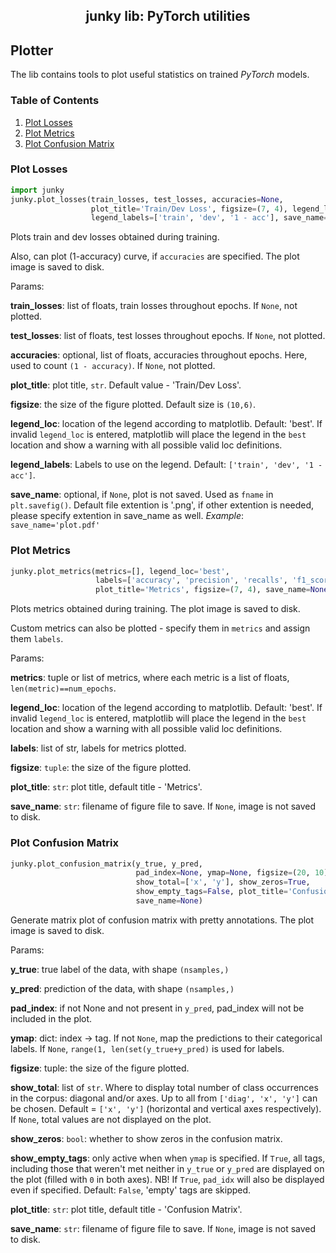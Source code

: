 <h2 align="center">junky lib: PyTorch utilities</h2>

## Plotter

The lib contains tools to plot useful statistics on trained *PyTorch* models.

### Table of Contents

1. [Plot Losses](#loss)
2. [Plot Metrics](#metrics)
3. [Plot Confusion Matrix](#confusion)

### Plot Losses <a name="loss"></a>

```python
import junky
junky.plot_losses(train_losses, test_losses, accuracies=None, 
                  plot_title='Train/Dev Loss', figsize=(7, 4), legend_loc='best',
                  legend_labels=['train', 'dev', '1 - acc'], save_name=None)
```

Plots train and dev losses obtained during training.

Also, can plot (1-accuracy) curve, if `accuracies` are specified.
The plot image is saved to disk.

Params:

**train_losses**:   list of floats, train losses throughout epochs.
If `None`, not plotted.

**test_losses**:    list of floats, test losses throughout epochs.
If `None`, not plotted.

**accuracies**:     optional, list of floats, accuracies throughout epochs.
Here, used to count `(1 - accuracy)`. If `None`, not plotted.

**plot_title**:     plot title, `str`. Default value - 'Train/Dev Loss'.

**figsize**:        the size of the figure plotted. Default size is `(10,6)`.

**legend_loc**:     location of the legend according to matplotlib.
Default: 'best'. If invalid `legend_loc` is entered, matplotlib will place 
the legend in the `best` location and show a warning with all possible 
valid loc definitions.

**legend_labels**:  Labels to use on the legend. Default: `['train', 'dev', '1 - acc']`.

**save_name**:      optional, if `None`, plot is not saved. 
Used as `fname` in `plt.savefig()`. Default file extention is '.png', 
if other extention is needed, please specify extention in save_name as well. 
*Example*: ``save_name='plot.pdf'``

### Plot Metrics <a name="metrics"></a>

```python
junky.plot_metrics(metrics=[], legend_loc='best',
                   labels=['accuracy', 'precision', 'recalls', 'f1_score'],
                   plot_title='Metrics', figsize=(7, 4), save_name=None)
```
Plots metrics obtained during training. The plot image is saved to disk.

Custom metrics can also be plotted - specify them in `metrics` and assign them `labels`.

Params:

**metrics**:        tuple or list of metrics, where each metric is 
a list of floats, `len(metric)==num_epochs`.

**legend_loc**:     location of the legend according to matplotlib.
Default: 'best'. If invalid `legend_loc` is entered, matplotlib will place 
the legend in the `best` location and show a warning with all possible 
valid loc definitions.

**labels**:         list of str, labels for metrics plotted.

**figsize**:        `tuple`: the size of the figure plotted.

**plot_title**:     `str`: plot title, default title - 'Metrics'.

**save_name**:      `str`: filename of figure file to save. 
If `None`, image is not saved to disk.

### Plot Confusion Matrix <a name="confusion"></a>

```python
junky.plot_confusion_matrix(y_true, y_pred, 
                            pad_index=None, ymap=None, figsize=(20, 10),
                            show_total=['x', 'y'], show_zeros=True,
							show_empty_tags=False, plot_title='Confusion Matrix', 
							save_name=None)
```
Generate matrix plot of confusion matrix with pretty annotations.
The plot image is saved to disk.

Params:

**y_true**:        true label of the data, with shape `(nsamples,)`

**y_pred**:        prediction of the data, with shape `(nsamples,)`

**pad_index**:     if not None and not present in `y_pred`, pad_index will not be 
included in the plot.

**ymap**:          dict: index -> tag. If not `None`, map the predictions to their categorical labels.
If `None`, `range(1, len(set(y_true+y_pred)` is used for labels.

**figsize**:       tuple: the size of the figure plotted.

**show_total**:    list of `str`. Where to display total number of class occurrences 
in the corpus: diagonal and/or axes. Up to all from `['diag', 'x', 'y']` can be chosen.
Default = `['x', 'y']` (horizontal and vertical axes respectively).
If `None`, total values are not displayed on the plot.

**show_zeros**:    `bool`: whether to show zeros in the confusion matrix.

**show_empty_tags**:    only active when when `ymap` is specified. 
If `True`, all tags, including those that weren't met neither in `y_true` or `y_pred` 
are displayed on the plot (filled with `0` in both axes). 
NB! If `True`, `pad_idx` will also be displayed even if specified.
Default: `False`, 'empty' tags are skipped.

**plot_title**:    `str`: plot title, default title - 'Confusion Matrix'.

**save_name**:     `str`: filename of figure file to save. If `None`, 
image is not saved to disk.
